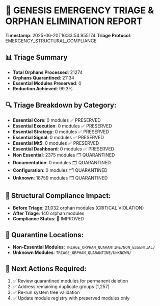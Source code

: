 
# 🚨 GENESIS EMERGENCY TRIAGE & ORPHAN ELIMINATION REPORT

**Timestamp**: 2025-06-20T16:33:54.955174
**Triage Protocol**: EMERGENCY_STRUCTURAL_COMPLIANCE

## 📊 Triage Summary
- **Total Orphans Processed**: 21274
- **Orphans Quarantined**: 21134
- **Essential Modules Preserved**: 0
- **Reduction Achieved**: 99.3%

## 🔍 Triage Breakdown by Category:
- **Essential Core**: 0 modules ✅ PRESERVED
- **Essential Execution**: 0 modules ✅ PRESERVED
- **Essential Strategy**: 0 modules ✅ PRESERVED
- **Essential Signal**: 0 modules ✅ PRESERVED
- **Essential Mt5**: 0 modules ✅ PRESERVED
- **Essential Dashboard**: 0 modules ✅ PRESERVED
- **Non Essential**: 2375 modules 🗂️ QUARANTINED
- **Documentation**: 0 modules 🗂️ QUARANTINED
- **Configuration**: 0 modules 🗂️ QUARANTINED
- **Unknown**: 18759 modules 🗂️ QUARANTINED


## 🎯 Structural Compliance Impact:
- **Before Triage**: 21,032 orphan modules (CRITICAL VIOLATION)
- **After Triage**: 140 orphan modules
- **Compliance Status**: 🔄 IMPROVED

## 📂 Quarantine Locations:
- **Non-Essential Modules**: `TRIAGE_ORPHAN_QUARANTINE/NON_ESSENTIAL/`
- **Unknown Modules**: `TRIAGE_ORPHAN_QUARANTINE/UNKNOWN/`

## 🔄 Next Actions Required:
1. ✅ Review quarantined modules for permanent deletion
2. ✅ Address remaining duplicate groups (1,257)
3. ✅ Re-run system tree validation
4. ✅ Update module registry with preserved modules only
